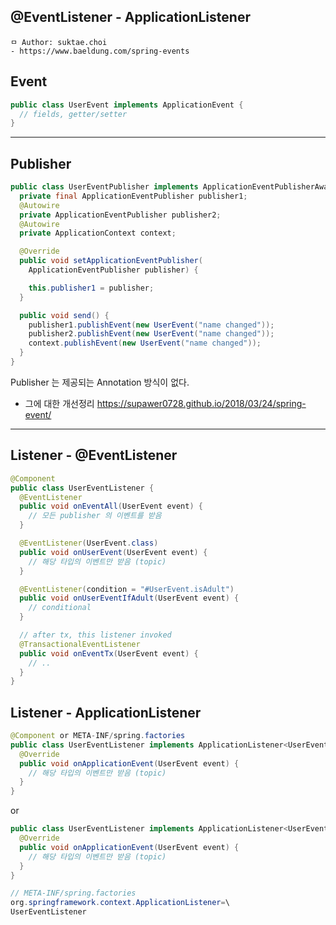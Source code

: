 ## @EventListener - ApplicationListener

```
ㅁ Author: suktae.choi
- https://www.baeldung.com/spring-events
```

## Event

```java
public class UserEvent implements ApplicationEvent {
  // fields, getter/setter
}
```

***

## Publisher

```java
public class UserEventPublisher implements ApplicationEventPublisherAware {
  private final ApplicationEventPublisher publisher1;
  @Autowire
  private ApplicationEventPublisher publisher2;
  @Autowire
  private ApplicationContext context;  

  @Override
  public void setApplicationEventPublisher(
    ApplicationEventPublisher publisher) {

    this.publisher1 = publisher;
  }

  public void send() {
    publisher1.publishEvent(new UserEvent("name changed"));
    publisher2.publishEvent(new UserEvent("name changed"));
    context.publishEvent(new UserEvent("name changed"));
  }
}
```

Publisher 는 제공되는 Annotation 방식이 없다.

- 그에 대한 개선정리 https://supawer0728.github.io/2018/03/24/spring-event/

***

## Listener - @EventListener

```java
@Component
public class UserEventListener {
  @EventListener
  public void onEventAll(UserEvent event) {
    // 모든 publisher 의 이벤트를 받음
  }

  @EventListener(UserEvent.class)
  public void onUserEvent(UserEvent event) {
    // 해당 타입의 이벤트만 받음 (topic)
  }

  @EventListener(condition = "#UserEvent.isAdult")
  public void onUserEventIfAdult(UserEvent event) {
    // conditional
  }

  // after tx, this listener invoked
  @TransactionalEventListener
  public void onEventTx(UserEvent event) {
    // ..
  }
}
```

## Listener - ApplicationListener

```java
@Component or META-INF/spring.factories
public class UserEventListener implements ApplicationListener<UserEvent> {
  @Override
  public void onApplicationEvent(UserEvent event) {
    // 해당 타입의 이벤트만 받음 (topic)
  }
}
```

or

```java
public class UserEventListener implements ApplicationListener<UserEvent> {
  @Override
  public void onApplicationEvent(UserEvent event) {
    // 해당 타입의 이벤트만 받음 (topic)
  }
}

// META-INF/spring.factories
org.springframework.context.ApplicationListener=\
UserEventListener
```

